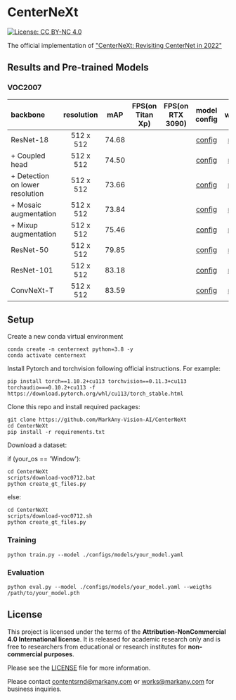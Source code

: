 # CenterNeXt

[![License: CC BY-NC 4.0](https://img.shields.io/badge/License-CC_BY--NC_4.0-lightgrey.svg)](https://creativecommons.org/licenses/by-nc/4.0/)

The official implementation of ["CenterNeXt: Revisiting CenterNet in 2022"]()

## Results and Pre-trained Models

### VOC2007
| backbone | resolution | mAP | FPS(on Titan Xp)| FPS(on RTX 3090) | model config | weights |
|:---|:---:|:---:|:---:| :---:|:---:|:---:|
| ResNet-18 | 512 x 512 |  74.68 | | | [config](./configs/models/r18_s4.yaml) |[model]() |
| + Coupled head | 512 x 512  | 74.50 | | | [config](./configs/models/r18_s4_coupled.yaml) |[model]() |
| + Detection on lower resolution | 512 x 512  | 73.66   | | | [config](/configs/models/r18_s8_coupled.yaml) |[model]() |
| + Mosaic augmentation  | 512 x 512  | 73.84 | | | [config](/configs/models/r18_s8_coupled_mosaic.yaml) |[model]() |
| + Mixup augmentation | 512 x 512  | 75.46 | | | [config](/configs/models/r18_s8_coupled_mosaic_mixup.yaml) |[model]() |
| ResNet-50 | 512 x 512  | 79.85  | | | [config](/configs/models/r50.yaml) |[model]() |
| ResNet-101 | 512 x 512  | 83.18  | | | [config](/configs/models/r101.yaml) |[model]() |
| ConvNeXt-T | 512 x 512  | 83.59  | | | [config](/configs/models/convnext-t.yaml) |[model]() |

## Setup
Create a new conda virtual environment

```
conda create -n centernext python=3.8 -y
conda activate centernext
```

Install Pytorch and torchvision following official instructions. For example:

```
pip install torch==1.10.2+cu113 torchvision==0.11.3+cu113 torchaudio===0.10.2+cu113 -f https://download.pytorch.org/whl/cu113/torch_stable.html
```

Clone this repo and install required packages:
```
git clone https://github.com/MarkAny-Vision-AI/CenterNeXt
cd CenterNeXt
pip install -r requirements.txt
```

Download a dataset:

if (your_os == 'Window'):
```
cd CenterNeXt
scripts/download-voc0712.bat
python create_gt_files.py
```
else:
```
cd CenterNeXt
scripts/download-voc0712.sh
python create_gt_files.py
```

### Training
```
python train.py --model ./configs/models/your_model.yaml
```

### Evaluation
```
python eval.py --model ./configs/models/your_model.yaml --weigths /path/to/your_model.pth
```

## License

This project is licensed under the terms of the **Attribution-NonCommercial 4.0 International license**.
It is released for academic research only and is free to researchers from educational or research institutes for **non-commercial purposes**. 

Please see the [LICENSE](./LICENSE) file for more information.

Please contact contentsrnd@markany.com or works@markany.com for business inquiries.
